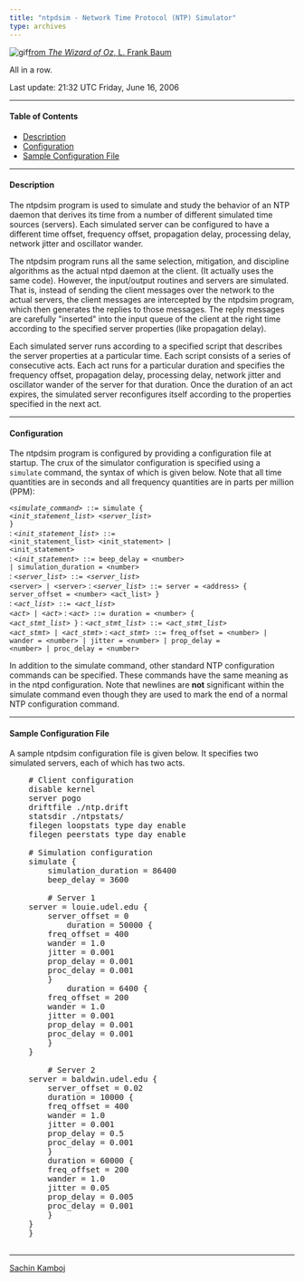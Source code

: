 ```yaml
---
title: "ntpdsim - Network Time Protocol (NTP) Simulator"
type: archives
---
```


![gif](/archives/pic/oz2.gif)[from _The Wizard of Oz_, L. Frank Baum](/reflib/pictures/)

All in a row.

Last update: 21:32 UTC Friday, June 16, 2006

* * *

#### Table of Contents

*   [Description](/archives/4.2.4-series/ntpdsim_new/#description)
*   [Configuration](/archives/4.2.4-series/ntpdsim_new/#configuration)
*   [Sample Configuration File](/archives/4.2.4-series/ntpdsim_new/#sample-configuration-file)

* * *

#### Description

The ntpdsim program is used to simulate and study the behavior of an NTP daemon that derives its time from a number of different simulated time sources (servers). Each simulated server can be configured to have a different time offset, frequency offset, propagation delay, processing delay, network jitter and oscillator wander.

The ntpdsim program runs all the same selection, mitigation, and discipline algorithms as the actual ntpd daemon at the client. (It actually uses the same code). However, the input/output routines and servers are simulated. That is, instead of sending the client messages over the network to the actual servers, the client messages are intercepted by the ntpdsim program, which then generates the replies to those messages. The reply messages are carefully "inserted" into the input queue of the client at the right time according to the specified server properties (like propagation delay).

Each simulated server runs according to a specified script that describes the server properties at a particular time. Each script consists of a series of consecutive acts. Each act runs for a particular duration and specifies the frequency offset, propagation delay, processing delay, network jitter and oscillator wander of the server for that duration. Once the duration of an act expires, the simulated server reconfigures itself according to the properties specified in the next act.

* * *

#### Configuration

The ntpdsim program is configured by providing a configuration file at startup. The crux of the simulator configuration is specified using a <code>simulate</code> command, the syntax of which is given below. Note that all time quantities are in seconds and all frequency quantities are in parts per million (PPM):


<code><_simulate_command_> ::= simulate { <_init_statement_list_> <_server_list_> }</code>  
: <code><_init_statement_list_> ::= <init_statement_list> <init_statement> | <init_statement></code>  
: <code><_init_statement_> ::= beep_delay = \<number> | simulation_duration = \<number></code>  
: <code><_server_list_> ::= <_server_list_> \<server> | \<server></code> 
: <code><_server_list_> ::= server = \<address> { server_offset = \<number> <act_list> }</code>  
: <code><_act_list_> ::= <_act_list_> <_act_> | <_act_></code> 
: <code><_act_> ::= duration = \<number> { <_act_stmt_list_> }</code>
: <code><_act_stmt_list_> ::= <_act_stmt_list_> <_act_stmt_> | <_act_stmt_></code>
: <code><_act_stmt_> ::= freq_offset = \<number> | wander = \<number> | jitter = \<number> | prop_delay = \<number> | proc_delay = \<number></code>


In addition to the simulate command, other standard NTP configuration commands can be specified. These commands have the same meaning as in the ntpd configuration. Note that newlines are **not** significant within the simulate command even though they are used to mark the end of a normal NTP configuration command.

* * *

#### Sample Configuration File

A sample ntpdsim configuration file is given below. It specifies two simulated servers, each of which has two acts.

<pre>    # Client configuration 
    disable kernel
    server pogo
    driftfile ./ntp.drift
    statsdir ./ntpstats/
    filegen loopstats type day enable
    filegen peerstats type day enable

    # Simulation configuration
    simulate {
        simulation_duration = 86400
        beep_delay = 3600

        # Server 1
	server = louie.udel.edu {
	    server_offset = 0 
            duration = 50000 {
		freq_offset = 400
		wander = 1.0
		jitter = 0.001
		prop_delay = 0.001
		proc_delay = 0.001
	    }
            duration = 6400 {
		freq_offset = 200
		wander = 1.0
		jitter = 0.001
		prop_delay = 0.001
		proc_delay = 0.001
	    }
	}

        # Server 2
	server = baldwin.udel.edu {
	    server_offset = 0.02
	    duration = 10000 {
		freq_offset = 400
		wander = 1.0
		jitter = 0.001
		prop_delay = 0.5
		proc_delay = 0.001
	    }
	    duration = 60000 {
		freq_offset = 200
		wander = 1.0
		jitter = 0.05
		prop_delay = 0.005
		proc_delay = 0.001
	    }
	}
    }
  </pre>

* * *

[Sachin Kamboj](mailto:skamboj@udel.edu)
